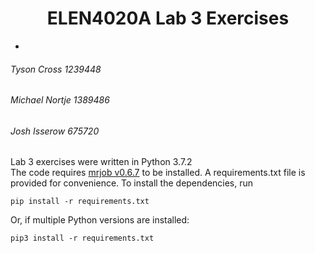 # <center>ELEN4020A Lab 3 Exercises </center>
-
###### Tyson Cross       1239448
###### Michael Nortje    1389486
###### Josh Isserow      675720

Lab 3 exercises were written in Python 3.7.2 <br>
The code requires [mrjob v0.6.7](https://pythonhosted.org/mrjob/) to be installed. A requirements.txt file is provided for convenience. To install the dependencies, run

<pre><code>pip install -r requirements.txt
</code></pre>

Or, if multiple Python versions are installed:
<pre><code>pip3 install -r requirements.txt 
</code></pre>

